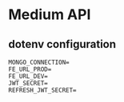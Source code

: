 # Medium API

## dotenv configuration

```
MONGO_CONNECTION=
FE_URL_PROD=
FE_URL_DEV=
JWT_SECRET=
REFRESH_JWT_SECRET=
```
